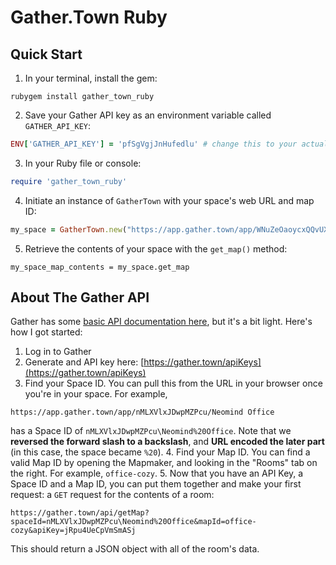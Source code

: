 # Gather.Town Ruby

## Quick Start
1. In your terminal, install the gem: 
```
rubygem install gather_town_ruby
```
2. Save your Gather API key as an environment variable called `GATHER_API_KEY`: 
```ruby
ENV['GATHER_API_KEY'] = 'pfSgVgjJnHufedlu' # change this to your actual API key (this is a random string which won't work!)
```
3. In your Ruby file or console: 
```ruby
require 'gather_town_ruby'
```
4. Initiate an instance of `GatherTown` with your space's web URL and map ID:
```ruby
my_space = GatherTown.new("https://app.gather.town/app/WNuZeOaoycxQQvUX/My%20Office", map_id: 'office-cozy') # change this to the URL you use to visit your Gather Town space in your browser. 
```
5. Retrieve the contents of your space with the `get_map()` method:
```
my_space_map_contents = my_space.get_map
```

## About The Gather API
Gather has some [basic API documentation here](https://www.notion.so/Gather-HTTP-API-3bbf6c59325f40aca7ef5ce14c677444#d3d3dd3d72c544a79fcafa4c68e85534), but it's a bit light. Here's how I got started:

1. Log in to Gather
2. Generate and API key here: [https://gather.town/apiKeys](https://gather.town/apiKeys)
3. Find your Space ID. You can pull this from the URL in your browser once you're in your space. For example, 
```
https://app.gather.town/app/nMLXVlxJDwpMZPcu/Neomind Office
```
has a Space ID of `nMLXVlxJDwpMZPcu\Neomind%20Office`. Note that we **reversed the forward slash to a backslash**, and **URL encoded the later part** (in this case, the space became `%20`).
4. Find your Map ID. You can find a valid Map ID by opening the Mapmaker, and looking in the "Rooms" tab on the right. For example, `office-cozy`.
5. Now that you have an API Key, a Space ID and a Map ID, you can put them together and make your first request: a `GET` request for the contents of a room:
```
https://gather.town/api/getMap?spaceId=nMLXVlxJDwpMZPcu\Neomind%20Office&mapId=office-cozy&apiKey=jRpu4UeCpVmSmASj
```
This should return a JSON object with all of the room's data.

